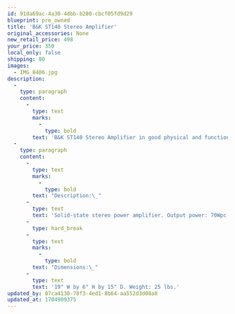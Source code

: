 ```yaml
---
id: 91da69ac-4a30-4dbb-b280-cbcf05fd9d29
blueprint: pre_owned
title: 'B&K ST140 Stereo Amplifier'
original_accessories: None
new_retail_price: 498
your_price: 350
local_only: false
shipping: 80
images:
  - IMG_8406.jpg
description:
  -
    type: paragraph
    content:
      -
        type: text
        marks:
          -
            type: bold
        text: 'B&K ST140 Stereo Amplifier in good physical and functional condition. Unit has been fully re-capped. Unit sold as new for $498.00'
  -
    type: paragraph
    content:
      -
        type: text
        marks:
          -
            type: bold
        text: "Description:\_"
      -
        type: text
        text: 'Solid-state stereo power amplifier. Output power: 70Wpc into 8 ohms, 20Hz-20kHz (1984); 105Wpc into 8 ohms (20.2dBW) 105W into 4 ohms (17.2dBW), both continuous power, 5Hz-45kHz, with 0.09% THD (1989). Dynamic headroom: 3.2 dB (1984). Frequency response: 3Hz-70kHz ±3dB (1984). Input impedance: 24.3k ohms (1989). Sensitivity: 1.1V for full output (1984); 120mV for 1W (1989).'
      -
        type: hard_break
      -
        type: text
        marks:
          -
            type: bold
        text: "Dimensions:\_"
      -
        type: text
        text: '19" W by 6" H by 15" D. Weight: 25 lbs.'
updated_by: 87ca4130-78f3-4ed1-8b64-aa552d3d08a8
updated_at: 1704909375
---
```

